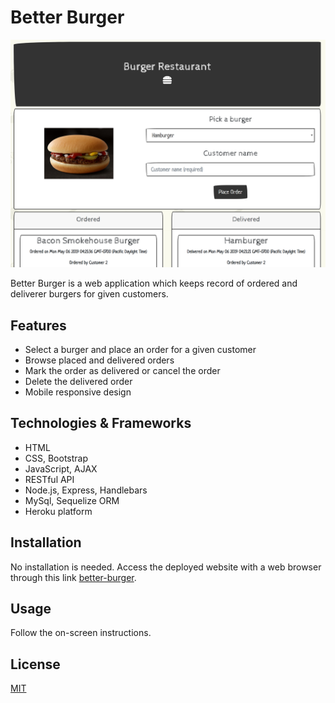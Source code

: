 # Better Burger

![better-burger](images/better-burger.png 'Better Burger')

Better Burger is a web application which keeps record of ordered and deliverer burgers for given customers.

## Features

- Select a burger and place an order for a given customer
- Browse placed and delivered orders
- Mark the order as delivered or cancel the order
- Delete the delivered order
- Mobile responsive design

## Technologies & Frameworks

- HTML
- CSS, Bootstrap
- JavaScript, AJAX
- RESTful API
- Node.js, Express, Handlebars
- MySql, Sequelize ORM
- Heroku platform

## Installation

No installation is needed. Access the deployed website with a web browser through this link [better-burger](https://better-burger.herokuapp.com/).

## Usage

Follow the on-screen instructions.

## License

[MIT](https://choosealicense.com/licenses/mit/)
